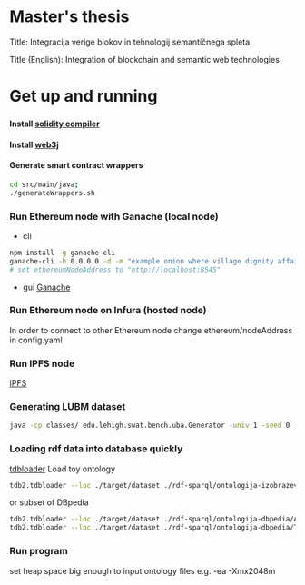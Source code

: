 # Master's thesis 
Title: Integracija verige blokov in tehnologij semantičnega spleta

Title (English): Integration of blockchain and semantic web technologies

# Get up and running

### 
#### Install [solidity compiler](https://docs.soliditylang.org/en/v0.8.0/installing-solidity.html)
#### Install [web3j](http://docs.web3j.io/latest/quickstart/)
#### Generate smart contract wrappers
```bash
cd src/main/java;
./generateWrappers.sh
```

### Run Ethereum node with Ganache (local node)
- cli
```bash
npm install -g ganache-cli
ganache-cli -h 0.0.0.0 -d -m "example onion where village dignity affair lady inject spray car bomb two"
# set ethereumNodeAddress to "http://localhost:8545"
```
- gui
[Ganache](https://www.trufflesuite.com/ganache)

### Run Ethereum node on Infura (hosted node)
In order to connect to other Ethereum node change ethereum/nodeAddress in config.yaml

### Run IPFS node
[IPFS](https://ipfs.io/#install)

### Generating LUBM dataset
```bash
java -cp classes/ edu.lehigh.swat.bench.uba.Generator -univ 1 -seed 0 -onto http://swat.cse.lehigh.edu/onto/univ-bench.owl
```

### Loading rdf data into database quickly
[tdbloader](https://jena.apache.org/documentation/tdb/commands.html#installation)
Load toy ontology 
```bash
tdb2.tdbloader --loc ./target/dataset ./rdf-sparql/ontologija-izobrazevanje/izobrazevanje.ttl
```
or subset of DBpedia
```bash
tdb2.tdbloader --loc ./target/dataset ./rdf-sparql/ontologija-dbpedia/ABox_DBpedia_instance-types_lang=en_specific.ttl.gz 
tdb2.tdbloader --loc ./target/dataset ./rdf-sparql/ontologija-dbpedia/TBox_DBpedia_ontology_type=parsed.xml
```

### Run program
set heap space big enough to input ontology files e.g. -ea -Xmx2048m
